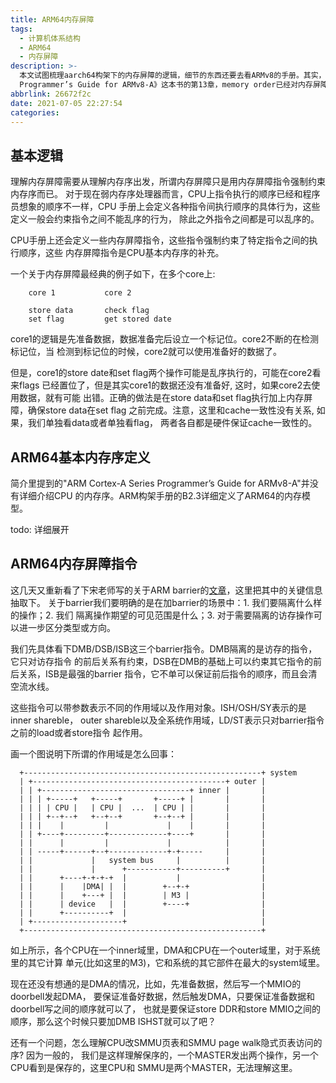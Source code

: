 ```yaml
---
title: ARM64内存屏障
tags:
  - 计算机体系结构
  - ARM64
  - 内存屏障
description: >-
  本文试图梳理aarch64构架下的内存屏障的逻辑，细节的东西还要去看ARMv8的手册。其实， 《ARM Cortex-A Series
  Programmer’s Guide for ARMv8-A》这本书的第13章，memory order已经对内存屏障的内容做了比较入门的讲解。
abbrlink: 26672f2c
date: 2021-07-05 22:27:54
categories:
---
```


基本逻辑
---------

理解内存屏障需要从理解内存序出发，所谓内存屏障只是用内存屏障指令强制约束内存序而已。
对于现在弱内存序处理器而言，CPU上指令执行的顺序已经和程序员想象的顺序不一样，CPU
手册上会定义各种指令间执行顺序的具体行为，这些定义一般会约束指令之间不能乱序的行为，
除此之外指令之间都是可以乱序的。

CPU手册上还会定义一些内存屏障指令，这些指令强制约束了特定指令之间的执行顺序，这些
内存屏障指令是CPU基本内存序的补充。

一个关于内存屏障最经典的例子如下，在多个core上:
```
    core 1           core 2

    store data       check flag
    set flag         get stored date
```
core1的逻辑是先准备数据，数据准备完后设立一个标记位。core2不断的在检测标记位，当
检测到标记位的时候，core2就可以使用准备好的数据了。

但是，core1的store date和set flag两个操作可能是乱序执行的，可能在core2看来flags
已经置位了，但是其实core1的数据还没有准备好, 这时，如果core2去使用数据，就有可能
出错。正确的做法是在store data和set flag执行加上内存屏障，确保store data在set flag
之前完成。注意，这里和cache一致性没有关系, 如果，我们单独看data或者单独看flag，
两者各自都是硬件保证cache一致性的。

ARM64基本内存序定义
--------------------

简介里提到的"ARM Cortex-A Series Programmer’s Guide for ARMv8-A"并没有详细介绍CPU
的内存序。ARM构架手册的B2.3详细定义了ARM64的内存模型。

todo: 详细展开

ARM64内存屏障指令
------------------

这几天又重新看了下宋老师写的关于ARM barrier的[文章](https://www.eet-china.com/mp/a159006.html)，这里把其中的关键信息抽取下。
关于barrier我们要明确的是在加barrier的场景中：1. 我们要隔离什么样的操作；2. 我们
隔离操作期望的可见范围是什么；3. 对于需要隔离的访存操作可以进一步区分类型或方向。

我们先具体看下DMB/DSB/ISB这三个barrier指令。DMB隔离的是访存的指令，它只对访存指令
的前后关系有约束，DSB在DMB的基础上可以约束其它指令的前后关系，ISB是最强的barrier
指令，它不单可以保证前后指令的顺序，而且会清空流水线。

这些指令可以带参数表示不同的作用域以及作用对象。ISH/OSH/SY表示的是inner shareble，
outer shareble以及全系统作用域，LD/ST表示只对barrier指令之前的load或者store指令
起作用。

画一个图说明下所谓的作用域是怎么回事：
```
  +-----------------------------------------------------+ system
  | +-------------------------------------------+ outer |
  | | +---------------------------------+ inner |       |
  | | | +-----+   +-----+       +-----+ |       |       |
  | | | | CPU |   | CPU |  ...  | CPU | |       |       |
  | | | +--+--+   +--+--+       +--+--+ |       |       |
  | | |    |         |             |    |       |       |
  | | +----+---------+-------------+----+       |       |
  | |      |         |             |            |       |
  | | -----+------+--+-------------+-+-----     |       |
  | |             |   system bus     |          |       |
  | |             |      +-----------+----------+       |
  | |      +----+-+-+-+  |           |                  |
  | |      |    |DMA| |  |        +--+-+                |
  | |      |    +---+ |  |        | M3 |                |
  | |      | device   |  |        +----+                |
  | |      +----------+  |                              |
  | +--------------------+                              |
  +-----------------------------------------------------+
```
如上所示，各个CPU在一个inner域里，DMA和CPU在一个outer域里，对于系统里的其它计算
单元(比如这里的M3)，它和系统的其它部件在最大的system域里。

现在还没有想通的是DMA的情况，比如，先准备数据，然后写一个MMIO的doorbell发起DMA，
要保证准备好数据，然后触发DMA，只要保证准备数据和doorbell写之间的顺序就可以了，
也就是要保证store DDR和store MMIO之间的顺序，那么这个时候只要加DMB ISHST就可以了吧？

还有一个问题，怎么理解CPU改SMMU页表和SMMU page walk隐式页表访问的序? 因为一般的，
我们是这样理解保序的，一个MASTER发出两个操作，另一个CPU看到是保存的，这里CPU和
SMMU是两个MASTER，无法理解这里。
